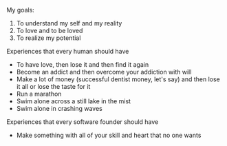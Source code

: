 My goals:
1. To understand my self and my reality
2. To love and to be loved
3. To realize my potential

Experiences that every human should have
- To have love, then lose it and then find it again
- Become an addict and then overcome your addiction with will
- Make a lot of money (successful dentist money, let's say) and then lose it all or lose the taste for it
- Run a marathon
- Swim alone across a still lake in the mist
- Swim alone in crashing waves

Experiences that every software founder should have
- Make something with all of your skill and heart that no one wants
